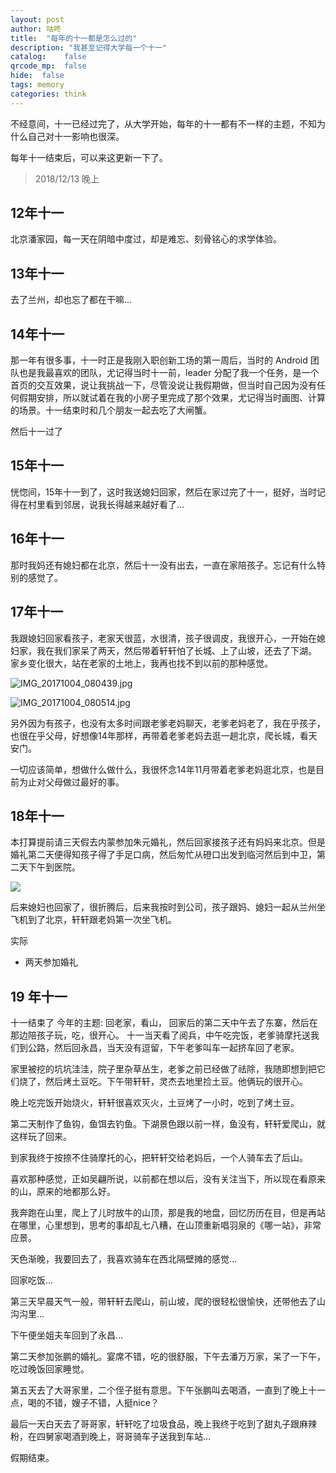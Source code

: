 ```yaml
---
layout: post
author: 咕咚
title:  "每年的十一都是怎么过的"
description: "我甚至记得大学每一个十一"
catalog:    false
qrcode_mp:  false
hide:  false
tags: memory
categories: think 
---
```

不经意间，十一已经过完了，从大学开始，每年的十一都有不一样的主题，不知为什么自己对十一影响也很深。

每年十一结束后，可以来这更新一下了。
> 2018/12/13 晚上

## 12年十一
北京潘家园，每一天在阴暗中度过，却是难忘、刻骨铭心的求学体验。

## 13年十一
去了兰州，却也忘了都在干嘛...

## 14年十一

那一年有很多事，十一时正是我刚入职创新工场的第一周后，当时的 Android 团队也是我最喜欢的团队，尤记得当时十一前，leader 分配了我一个任务，是一个首页的交互效果，说让我挑战一下，尽管没说让我假期做，但当时自己因为没有任何假期安排，所以就试着在我的小房子里完成了那个效果，尤记得当时画图、计算的场景。十一结束时和几个朋友一起去吃了大闸蟹。

然后十一过了

## 15年十一
恍惚间，15年十一到了，这时我送媳妇回家，然后在家过完了十一，挺好，当时记得在村里看到邻居，说我长得越来越好看了...

## 16年十一
那时我妈还有媳妇都在北京，然后十一没有出去，一直在家陪孩子。忘记有什么特别的感觉了。

## 17年十一
我跟媳妇回家看孩子，老家天很蓝，水很清，孩子很调皮，我很开心，一开始在媳妇家，我在我们家呆了两天，然后带着轩轩怕了长城、上了山坡，还去了下湖。
家乡变化很大，站在老家的土地上，我再也找不到以前的那种感觉。


![IMG_20171004_080439.jpg](https://i.loli.net/2017/10/04/59d42c4d97a8e.jpg)


![IMG_20171004_080514.jpg](https://ooo.0o0.ooo/2017/10/04/59d42c4178874.jpg)


另外因为有孩子，也没有太多时间跟老爹老妈聊天，老爹老妈老了，我在乎孩子，也很在乎父母，好想像14年那样，再带着老爹老妈去逛一趟北京，爬长城，看天安门。

一切应该简单，想做什么做什么，我很怀念14年11月带着老爹老妈逛北京，也是目前为止对父母做过最好的事。

## 18年十一
本打算提前请三天假去内蒙参加朱元婚礼，然后回家接孩子还有妈妈来北京。但是婚礼第二天便得知孩子得了手足口病，然后匆忙从磴口出发到临河然后到中卫，第二天下午到医院。

![](https://ws1.sinaimg.cn/large/6fb50cedly1fw700vjxm5j23402bs4j6.jpg)

后来媳妇也回家了，很折腾后，后来我按时到公司，孩子跟妈、媳妇一起从兰州坐飞机到了北京，轩轩跟老妈第一次坐飞机。


实际
* 两天参加婚礼

## 19 年十一

十一结束了
今年的主题: 回老家，看山，
回家后的第二天中午去了东寨，然后在那边陪孩子玩，吃，很开心。
十一当天看了阅兵，中午吃完饭，老爹骑摩托送我们到公路，然后回永昌，当天没有逗留，下午老爹叫车一起挤车回了老家。

家里被挖的坑坑洼洼，院子里杂草丛生，老爹之前已经做了祛除，我随即想到把它们烧了，然后烤土豆吃。下午带轩轩，灵杰去地里捡土豆。他俩玩的很开心。

晚上吃完饭开始烧火，轩轩很喜欢灭火，土豆烤了一小时，吃到了烤土豆。

第二天制作了鱼钩，鱼饵去钓鱼。下湖景色跟以前一样，鱼没有，轩轩爱爬山，就这样玩了回来。

到家我终于按捺不住骑摩托的心，把轩轩交给老妈后，一个人骑车去了后山。

喜欢那种感觉，正如吴翩所说，以前都在想以后，没有关注当下，所以现在看原来的山，原来的地都那么好。

我奔跑在山里，爬上了儿时放牛的山顶，那是我的地盘，回忆历历在目，但是再站在哪里，心里想到，思考的事却乱七八糟，在山顶重新唱羽泉的《哪一站》，非常应景。

天色渐晚，我要回去了，我喜欢骑车在西北隔壁摊的感觉…

回家吃饭…

第三天早晨天气一般，带轩轩去爬山，前山坡，爬的很轻松很愉快，还带他去了山沟沟里…

下午便坐姐夫车回到了永昌…

第二天参加张鹏的婚礼。宴席不错，吃的很舒服，下午去潘万万家，呆了一下午，吃过晚饭回家睡觉。

第五天去了大哥家里，二个侄子挺有意思。下午张鹏叫去喝酒，一直到了晚上十一点，喝的不错，嫂子不错，人挺nice？

最后一天白天去了哥哥家，轩轩吃了垃圾食品，晚上我终于吃到了甜丸子跟麻辣粉，在四舅家喝酒到晚上，哥哥骑车子送我到车站…

假期结束。
